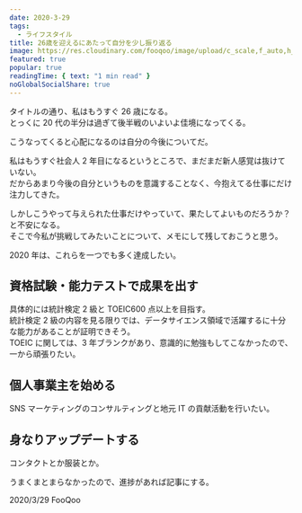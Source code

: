 ```yaml
---
date: 2020-3-29
tags:
  - ライフスタイル
title: 26歳を迎えるにあたって自分を少し振り返る
image: https://res.cloudinary.com/fooqoo/image/upload/c_scale,f_auto,h_100,q_auto:low,w_150/v1588754808/fooqoo%20memo/lifeplan_u9usp8.jpg
featured: true
popular: true
readingTime: { text: "1 min read" }
noGlobalSocialShare: true
---
```


タイトルの通り、私はもうすぐ 26 歳になる。  
とっくに 20 代の半分は過ぎて後半戦のいよいよ佳境になってくる。

こうなってくると心配になるのは自分の今後についてだ。

私はもうすぐ社会人 2 年目になるというところで、まだまだ新人感覚は抜けていない。  
だからあまり今後の自分というものを意識することなく、今抱えてる仕事にだけ注力してきた。

しかしこうやって与えられた仕事だけやっていて、果たしてよいものだろうか？と不安になる。  
そこで今私が挑戦してみたいことについて、メモにして残しておこうと思う。

2020 年は、これらを一つでも多く達成したい。

## 資格試験・能力テストで成果を出す

具体的には統計検定 2 級と TOEIC600 点以上を目指す。  
統計検定 2 級の内容を見る限りでは、データサイエンス領域で活躍するに十分な能力があることが証明できそう。  
TOEIC に関しては、3 年ブランクがあり、意識的に勉強もしてこなかったので、一から頑張りたい。

## 個人事業主を始める

SNS マーケティングのコンサルティングと地元 IT の貢献活動を行いたい。

## 身なりアップデートする

コンタクトとか服装とか。

うまくまとまらなかったので、進捗があれば記事にする。

<social-share />
2020/3/29 FooQoo
